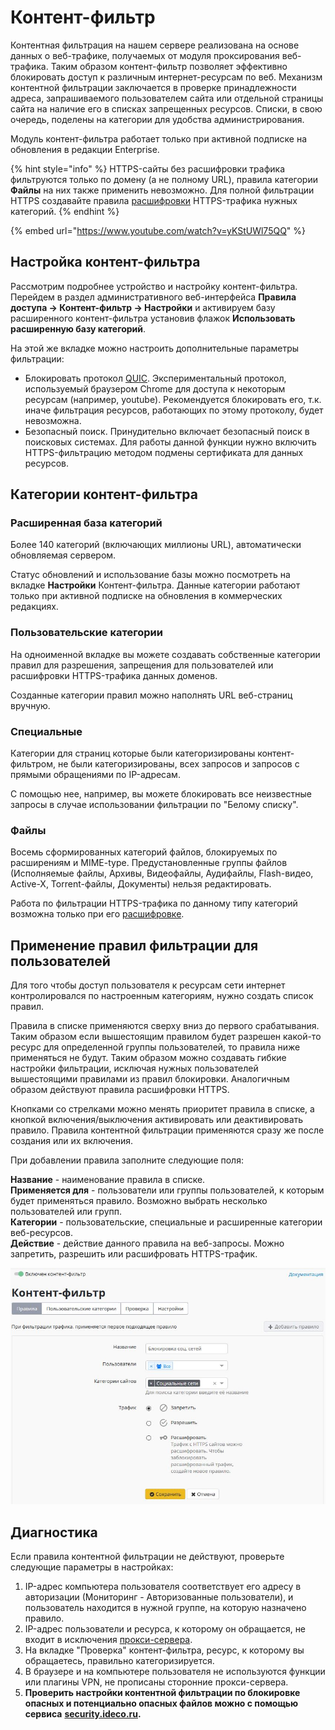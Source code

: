 # Контент-фильтр

Контентная фильтрация на нашем сервере реализована на основе данных о веб-трафике, получаемых от модуля проксирования веб-трафика. Таким образом контент-фильтр позволяет эффективно блокировать доступ к различным интернет-ресурсам по веб. Механизм контентной фильтрации заключается в проверке принадлежности адреса, запрашиваемого пользователем сайта или отдельной страницы сайта на наличие его в списках запрещенных ресурсов. Списки, в свою очередь, поделены на категории для удобства администрирования.

Модуль контент-фильтра работает только при активной подписке на обновления в редакции Enterprise.

{% hint style="info" %}
HTTPS-сайты без расшифровки трафика фильтруются только по домену (а не полному URL), правила категории **Файлы** на них также применить невозможно. Для полной фильтрации HTTPS создавайте правила [расшифровки](filtering-https-traffic.md) HTTPS-трафика нужных категорий.
{% endhint %}

{% embed url="https://www.youtube.com/watch?v=yKStUWl75QQ" %}

## Настройка контент-фильтра

Рассмотрим подробнее устройство и настройку контент-фильтра. Перейдем в раздел административного веб-интерфейса **Правила доступа -> Контент-фильтр -> Настройки** и активируем базу расширенного контент-фильтра установив флажок **Использовать расширенную базу категорий**.

На этой же вкладке можно настроить дополнительные параметры фильтрации:

* Блокировать протокол [QUIC](https://ru.wikipedia.org/wiki/QUIC). Экспериментальный протокол, используемый браузером Chrome для доступа к некоторым ресурсам (например, youtube). Рекомендуется блокировать его, т.к. иначе фильтрация ресурсов, работающих по этому протоколу, будет невозможна.
* Безопасный поиск. Принудительно включает безопасный поиск в поисковых системах. Для работы данной функции нужно включить HTTPS-фильтрацию методом подмены сертификата для данных ресурсов.

## Категории контент-фильтра

### Расширенная база категорий

Более 140 категорий (включающих миллионы URL), автоматически обновляемая сервером.

Статус обновлений и использование базы можно посмотреть на вкладке **Настройки** Контент-фильтра. Данные категории работают только при активной подписке на обновления в коммерческих редакциях.

### Пользовательские категории

На одноименной вкладке вы можете создавать собственные категории правил для разрешения, запрещения для пользователей или расшифровки HTTPS-трафика данных доменов.

Созданные категории правил можно наполнять URL веб-страниц вручную.

### Специальные

Категории для страниц которые были категоризированы контент-фильтром, не были категоризированы, всех запросов и запросов с прямыми обращениями по IP-адресам.

С помощью нее, например, вы можете блокировать все неизвестные запросы в случае использовании фильтрации по "Белому списку".

### Файлы

Восемь сформированных категорий файлов, блокируемых по расширениям и MIME-type. Предустановленные группы файлов (Исполняемые файлы, Архивы, Видеофайлы, Аудифайлы, Flash-видео, Active-X, Torrent-файлы, Документы) нельзя редактировать.

Работа по фильтрации HTTPS-трафика по данному типу категорий возможна только при его [расшифровке](filtering-https-traffic.md).

## Применение правил фильтрации для пользователей

Для того чтобы доступ пользователя к ресурсам сети интернет контролировался по настроенным категориям, нужно создать список правил.

Правила в списке применяются сверху вниз до первого срабатывания. Таким образом если вышестоящим правилом будет разрешен какой-то ресурс для определенной группы пользователей, то правила ниже применяться не будут. Таким образом можно создавать гибкие настройки фильтрации, исключая нужных пользователей вышестоящими правилами из правил блокировки. Аналогичным образом действуют правила расшифровки HTTPS.

Кнопками со стрелками можно менять приоритет правила в списке, а кнопкой включения/выключения активировать или деактивировать правило. Правила контентной фильтрации применяются сразу же после создания или их включения.

При добавлении правила заполните следующие поля:

**Название** - наименование правила в списке.\
**Применяется для** - пользователи или группы пользователей, к которым будет применяться правило. Возможно выбрать несколько пользователей или групп.\
**Категории** - пользовательские, специальные и расширенные категории веб-ресурсов.\
**Действие** - действие данного правила на веб-запросы. Можно запретить, разрешить или расшифровать HTTPS-трафик.

![](../../.gitbook/assets/create_rule-7-9-.jpeg)

## Диагностика

Если правила контентной фильтрации не действуют, проверьте следующие параметры в настройках:

1. IP-адрес компьютера пользователя соответствует его адресу в авторизации (Мониторинг - Авторизованные пользователи), и пользователь находится в нужной группе, на которую назначено правило.
2. IP-адрес пользователи и ресурса, к которому он обращается, не входит в исключения [прокси-сервера](../../services/proxy/).
3. На вкладке "Проверка" контент-фильтра, ресурс, к которому вы обращаетесь, правильно категоризируется.
4. В браузере и на компьютере пользователя не используются функции или плагины VPN, не прописаны сторонние прокси-сервера.
5. **Проверить настройки контентной фильтрации по блокировке опасных и потенциально опасных файлов можно с помощью сервиса** [**security.ideco.ru**](https://security.ideco.ru/)**.**

